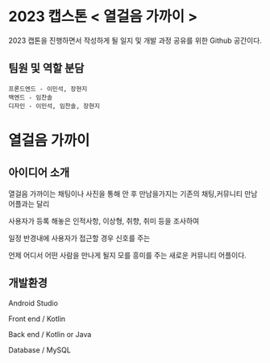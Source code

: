 # 2023 캡스톤 < 열걸음 가까이 >

2023 캡톤을 진행하면서 작성하게 될 일지 및 개발 과정 공유를 위한 Github 공간이다.

## 팀원 및 역할 분담
```
프론드엔드 - 이민석, 장현지
백엔드 - 임찬솔
디자인 - 이민석, 임찬솔, 장현지
```


# 열걸음 가까이

## 아이디어 소개

열걸음 가까이는 채팅이나 사진을 통해 안 후 만남을가지는 기존의 채팅,커뮤니티 만남 어플과는 달리

사용자가 등록 해놓은 인적사항, 이상형, 취향, 취미 등을 조사하여

일정 반경내에 사용자가 접근할 경우 신호를 주는

언제 어디서 어떤 사람을 만나게 될지 모를 흥미를 주는 새로운 커뮤니티 어플이다.



## 개발환경

Android Studio

Front end / Kotlin

Back end / Kotlin or Java

Database / MySQL
